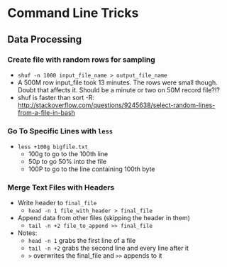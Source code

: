 Command Line Tricks
===================

Data Processing
---------------

### Create file with random rows for sampling
- `shuf -n 1000 input_file_name > output_file_name`
- A 500M row input_file took 13 minutes. The rows were small though. Doubt that affects it. Should be a minute or two on 50M record file?!?
- shuf is faster than sort -R: http://stackoverflow.com/questions/9245638/select-random-lines-from-a-file-in-bash

### Go To Specific Lines with `less`
- `less +100g bigfile.txt`
  - 100g to go to the 100th line
  - 50p to go 50% into the file
  - 100P to go to the line containing 100th byte

### Merge Text Files with Headers
- Write header to `final_file`
  - `head -n 1 file_with_header > final_file`
- Append data from other files (skipping the header in them)
  - `tail -n +2 file_to_append >> final_file`
- Notes:
  - `head -n 1` grabs the first line of a file
  - `tail -n +2` grabs the second line and every line after it
  - `>` overwrites the final_file and `>>` appends to it
